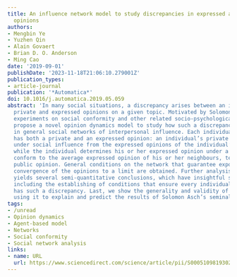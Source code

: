 ```yaml
---
title: An influence network model to study discrepancies in expressed and private
  opinions
authors:
- Mengbin Ye
- Yuzhen Qin
- Alain Govaert
- Brian D. O. Anderson
- Ming Cao
date: '2019-09-01'
publishDate: '2023-11-18T21:06:10.279001Z'
publication_types:
- article-journal
publication: '*Automatica*'
doi: 10.1016/j.automatica.2019.05.059
abstract: 'In many social situations, a discrepancy arises between an individual’s
  private and expressed opinions on a given topic. Motivated by Solomon Asch’s seminal
  experiments on social conformity and other related socio-psychological works, we
  propose a novel opinion dynamics model to study how such a discrepancy can arise
  in general social networks of interpersonal influence. Each individual in the network
  has both a private and an expressed opinion: an individual’s private opinion evolves
  under social influence from the expressed opinions of the individual’s neighbours,
  while the individual determines his or her expressed opinion under a pressure to
  conform to the average expressed opinion of his or her neighbours, termed the local
  public opinion. General conditions on the network that guarantee exponentially fast
  convergence of the opinions to a limit are obtained. Further analysis of the limit
  yields several semi-quantitative conclusions, which have insightful social interpretations,
  including the establishing of conditions that ensure every individual in the network
  has such a discrepancy. Last, we show the generality and validity of the model by
  using it to explain and predict the results of Solomon Asch’s seminal experiments.'
tags:
- /unread
- Opinion dynamics
- Agent-based model
- Networks
- Social conformity
- Social network analysis
links:
- name: URL
  url: https://www.sciencedirect.com/science/article/pii/S0005109819302870
---
```

